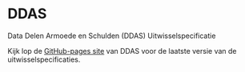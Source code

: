 # DDAS
Data Delen Armoede en Schulden (DDAS) Uitwisselspecificatie

Kijk lop de [GitHub-pages site](https://vng-realisatie.github.io/ddas) van DDAS voor de laatste versie van de uitwisselspecificaties.
